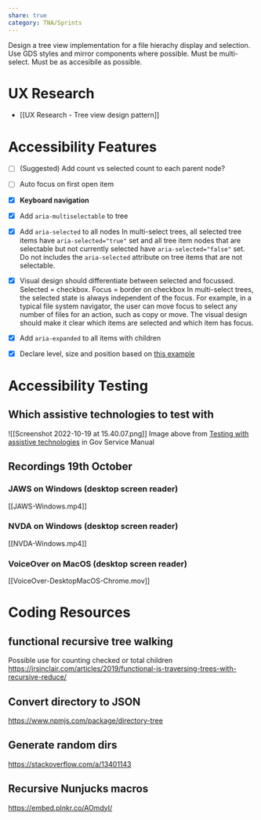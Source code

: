 ```yaml
---
share: true
category: TNA/Sprints
---
```


Design a tree view implementation for a file hierachy display and selection. Use GDS styles and mirror components where possible. Must be multi-select. Must be as accesibile as possible.

# UX Research
- [[UX Research - Tree view design pattern]]

# Accessibility Features
- [ ] (Suggested) Add count vs selected count to each parent node?
- [ ] Auto focus on first open item
- [x] **Keyboard navigation**
- [x] Add `aria-multiselectable` to tree
- [x] Add `aria-selected` to all nodes
	In multi-select trees, all selected tree items have `aria-selected="true"` set and all tree item nodes that are selectable but not currently selected have `aria-selected="false"` set. Do not includes the `aria-selected` attribute on tree items that are not selectable.
- [x] Visual design should differentiate between selected and focussed. Selected = checkbox. Focus = border on checkbox
	In multi-select trees, the selected state is always independent of the focus. For example, in a typical file system navigator, the user can move focus to select any number of files for an action, such as copy or move. The visual design should make it clear which items are selected and which item has focus.
- [x]  Add `aria-expanded` to all items with children
- [x] Declare level, size and position based on [this example](https://www.w3.org/WAI/ARIA/apg/example-index/treeview/treeview-1/treeview-1b.html) 



# Accessibility Testing
## Which assistive technologies to test with 
![[Screenshot 2022-10-19 at 15.40.07.png]]
Image above from [Testing with assistive technologies](https://www.gov.uk/service-manual/technology/testing-with-assistive-technologies) in Gov Service Manual

## Recordings 19th October

### JAWS on Windows (desktop screen reader)
[[JAWS-Windows.mp4]]
### NVDA on Windows (desktop screen reader)
[[NVDA-Windows.mp4]]
### VoiceOver on MacOS (desktop screen reader)
[[VoiceOver-DesktopMacOS-Chrome.mov]]

# Coding Resources
## functional recursive tree walking
Possible use for counting checked or total children
https://jrsinclair.com/articles/2019/functional-js-traversing-trees-with-recursive-reduce/
## Convert directory to JSON
https://www.npmjs.com/package/directory-tree

## Generate random dirs
https://stackoverflow.com/a/13401143

## Recursive Nunjucks macros
https://embed.plnkr.co/AOmdyI/
